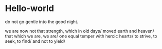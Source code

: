 # Hello-world
do not go gentle into the good night.

we are now not that strength, which in old days/
moved earth and heaven/
that which we are, we are/
one equal temper with heroic hearts/
to strive, to seek, to find/
and not to yield/
